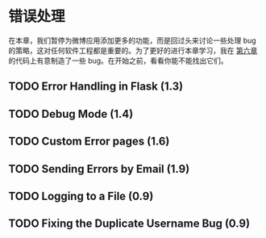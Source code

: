 # 错误处理

在本章，我们暂停为微博应用添加更多的功能，而是回过头来讨论一些处理 bug 的策略，这对任何软件工程都是重要的。为了更好的进行本章学习，我在 [第六章](chapter6.md) 的代码上有意制造了一些 bug。在开始之前，看看你能不能找出它们。

## TODO Error Handling in Flask (1.3)
## TODO Debug Mode (1.4)
## TODO Custom Error pages (1.6)
## TODO Sending Errors by Email (1.9)
## TODO Logging to a File (0.9)
## TODO Fixing the Duplicate Username Bug (0.9)
